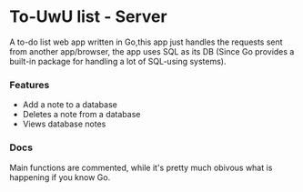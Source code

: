 # To-UwU list - Server
A to-do list web app written in Go,this app just handles the requests sent from another app/browser, the app uses SQL as its DB (Since Go provides a built-in package for handling a lot of SQL-using systems).
### Features
- Add a note to a database
- Deletes a note from a database
- Views database notes
### Docs
Main functions are commented, while it's pretty much obivous what is happening if you know Go.
